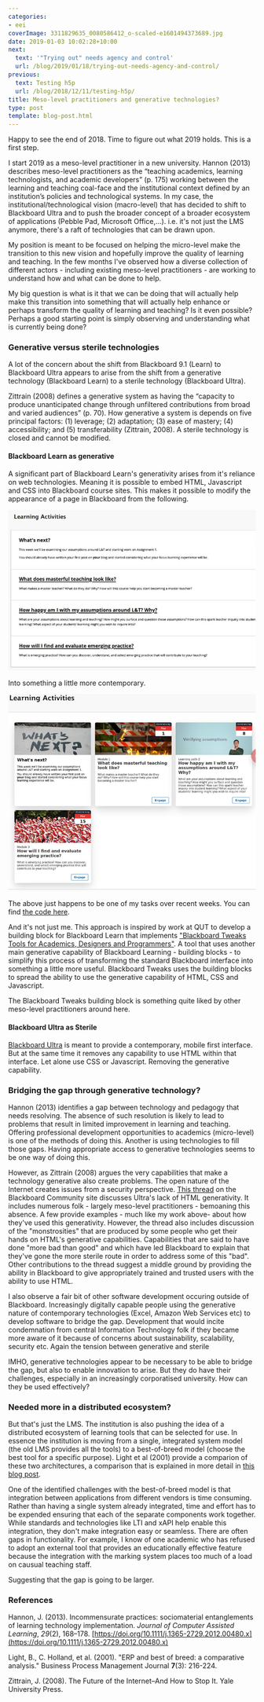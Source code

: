 ```yaml
---
categories:
- eei
coverImage: 3311829635_0080586412_o-scaled-e1601494373689.jpg
date: 2019-01-03 10:02:28+10:00
next:
  text: '"Trying out" needs agency and control'
  url: /blog/2019/01/18/trying-out-needs-agency-and-control/
previous:
  text: Testing h5p
  url: /blog/2018/12/11/testing-h5p/
title: Meso-level practitioners and generative technologies?
type: post
template: blog-post.html
---
```

Happy to see the end of 2018. Time to figure out what 2019 holds. This is a first step.

I start 2019 as a meso-level practitioner in a new university. Hannon (2013) describes meso-level practitioners as the “teaching academics, learning technologists, and academic developers” (p. 175) working between the learning and teaching coal-face and the institutional context defined by an institution’s policies and technological systems. In my case, the institutional/technological vision (macro-level) that has decided to shift to Blackboard Ultra and to push the broader concept of a broader ecosystem of applications (Pebble Pad, Microsoft Office,...). i.e. it's not just the LMS anymore, there's a raft of technologies that can be drawn upon.

My position is meant to be focused on helping the micro-level make the transition to this new vision and hopefully improve the quality of learning and teaching. In the few months I've observed how a diverse collection of different actors - including existing meso-level practitioners - are working to understand how and what can be done to help.

My big question is what is it that we can be doing that will actually help make this transition into something that will actually help enhance or perhaps transform the quality of learning and teaching? Is it even possible? Perhaps a good starting point is simply observing and understanding what is currently being done?

### Generative versus sterile technologies

A lot of the concern about the shift from Blackboard 9.1 (Learn) to Blackboard Ultra appears to arise from the shift from a generative technology (Blackboard Learn) to a sterile technology (Blackboard Ultra).

Zittrain (2008) defines a generative system as having the “capacity to produce unanticipated change through unfiltered contributions from broad and varied audiences” (p. 70). How generative a system is depends on five principal factors: (1) leverage; (2) adaptation; (3) ease of mastery; (4) accessibility; and (5) transferability (Zittrain, 2008). A sterile technology is closed and cannot be modified.

#### Blackboard Learn as generative

A significant part of Blackboard Learn's generativity arises from it's reliance on web technologies. Meaning it is possible to embed HTML, Javascript and CSS into Blackboard course sites. This makes it possible to modify the appearance of a page in Blackboard from the following.

[![Blackboard 9.1 Card Tweak - Before](images/46279789112_f6fde6f4f6_c.jpg)](https://www.flickr.com/photos/david_jones/46279789112/ "Blackboard 9.1 Card Tweak - Before")
<script async src="//embedr.flickr.com/assets/client-code.js" charset="utf-8"></script>

Into something a little more contemporary.

[![view](images/46280738772_4f7a9ee623_c.jpg)](https://www.flickr.com/photos/david_jones/46280738772/in/photostream/ "view")
<script async src="//embedr.flickr.com/assets/client-code.js" charset="utf-8"></script>

The above just happens to be one of my tasks over recent weeks. You can find [the code here](https://github.com/djplaner/Card-Interface-Tweak).

And it's not just me. This approach is inspired by work at QUT to develop a building block for Blackboard Learn that implements ["Blackboard Tweaks Tools for Academics, Designers and Programmers"](http://tweaks.github.io/Tweaks/). A tool that uses another main generative capability of Blackboard Learning - building blocks - to simplify this process of transforming the standard Blackboard interface into something a little more useful. Blackboard Tweaks uses the building blocks to spread the ability to use the generative capability of HTML, CSS and Javascript.

The Blackboard Tweaks building block is something quite liked by other meso-level practitioners around here.

#### Blackboard Ultra as Sterile

[Blackboard Ultra](https://help.blackboard.com/Learn/Instructor/Getting_Started/What_Is_Ultra) is meant to provide a contemporary, mobile first interface. But at the same time it removes any capability to use HTML within that interface. Let alone use CSS or Javascript. Removing the generative capability.

### Bridging the gap through generative technology?

Hannon (2013) identifies a gap between technology and pedagogy that needs resolving. The absence of such resolution is likely to lead to problems that result in limited improvement in learning and teaching. Offering professional development opportunities to academics (micro-level) is one of the methods of doing this. Another is using technologies to fill those gaps. Having appropriate access to generative technologies seems to be one way of doing this.

However, as Zittrain (2008) argues the very capabilities that make a technology generative also create problems. The open nature of the Internet creates issues from a security perspective. [This thread](https://community.blackboard.com/ideas/2483-allow-html-code-insertion-in-ultra-course-content-editor) on the Blackboard Community site discusses Ultra's lack of HTML generativity. It includes numerous folk - largely meso-level practitioners - bemoaning this absence. A few provide examples - much like my work above- about how they've used this generativity. However, the thread also includes discussion of the "monstrosities" that are produced by some people who get their hands on HTML's generative capabilities. Capabilities that are said to have done "more bad than good" and which have led Blackboard to explain that they've gone the more sterile route in order to address some of this "bad". Other contributions to the thread suggest a middle ground by providing the ability in Blackboard to give appropriately trained and trusted users with the ability to use HTML.

I also observe a fair bit of other software development occuring outside of Blackboard. Increasingly digitally capable people using the generative nature of contemporary technologies (Excel, Amazon Web Services etc) to develop software to bridge the gap. Development that would incite condemnation from central Information Technology folk if they became more aware of it because of concerns about sustainability, scalability, security etc. Again the tension between generative and sterile

IMHO, generative technologies appear to be necessary to be able to bridge the gap, but also to enable innovation to arise. But they do have their challenges, especially in an increasingly corporatised university. How can they be used effectively?

### Needed more in a distributed ecosystem?

But that's just the LMS. The institution is also pushing the idea of a distributed ecosystem of learning tools that can be selected for use. In essence the institution is moving from a single, integrated system model (the old LMS provides all the tools) to a best-of-breed model (choose the best tool for a specific purpose). Light et al (2001) provide a comparion of these two architectures, a comparison that is explained in more detail in [this blog post](/blog/2009/08/31/product-models-lms-bob-and-alternatives/).

One of the identified challenges with the best-of-breed model is that integration between applications from different vendors is time consuming. Rather than having a single system already integrated, time and effort has to be expended ensuring that each of the separate components work together. While standards and technologies like LTI and xAPI help enable this integration, they don't make integration easy or seamless. There are often gaps in functionality. For example, I know of one academic who has refused to adopt an external tool that provides an educationally effective feature because the integration with the marking system places too much of a load on causual teaching staff.

Suggesting that the gap is going to be larger.

### References

Hannon, J. (2013). Incommensurate practices: sociomaterial entanglements of learning technology implementation. _Journal of Computer Assisted Learning_, _29_(2), 168–178. [https://doi.org/10.1111/j.1365-2729.2012.00480.x](https://doi.org/10.1111/j.1365-2729.2012.00480.x)

Light, B., C. Holland, et al. (2001). "ERP and best of breed: a comparative analysis." Business Process Management Journal **7**(3): 216-224.

Zittrain, J. (2008). The Future of the Internet–And How to Stop It. Yale University Press.
